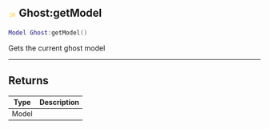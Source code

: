 ## ![shared](.gitbook/assets/shared.png) Ghost:getModel


```lua
Model Ghost:getModel()
```

Gets the current ghost model



------
## Returns

| Type | Description |
| ---- | ----------: |
| Model |  |


